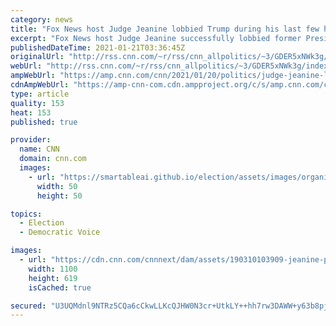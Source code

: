 ```yaml
---
category: news
title: "Fox News host Judge Jeanine lobbied Trump during his last few hours in office to pardon her ex-husband. It worked."
excerpt: "Fox News host Judge Jeanine successfully lobbied former President Donald Trump in an eleventh-hour effort to pardon her ex-husband in the final hours of Trump's presidency, CNN has learned.\n    \n"
publishedDateTime: 2021-01-21T03:36:45Z
originalUrl: "http://rss.cnn.com/~r/rss/cnn_allpolitics/~3/GDER5xNWk3g/index.html"
webUrl: "http://rss.cnn.com/~r/rss/cnn_allpolitics/~3/GDER5xNWk3g/index.html"
ampWebUrl: "https://amp.cnn.com/cnn/2021/01/20/politics/judge-jeanine-lobbied-trump-pardon-ex-husband/index.html"
cdnAmpWebUrl: "https://amp-cnn-com.cdn.ampproject.org/c/s/amp.cnn.com/cnn/2021/01/20/politics/judge-jeanine-lobbied-trump-pardon-ex-husband/index.html"
type: article
quality: 153
heat: 153
published: true

provider:
  name: CNN
  domain: cnn.com
  images:
    - url: "https://smartableai.github.io/election/assets/images/organizations/cnn.com-50x50.jpg"
      width: 50
      height: 50

topics:
  - Election
  - Democratic Voice

images:
  - url: "https://cdn.cnn.com/cnnnext/dam/assets/190310103909-jeanine-pirro-fox-illhan-omar-screengrab-super-tease.jpg"
    width: 1100
    height: 619
    isCached: true

secured: "U3UQMdnl9NTRz5CQa6cCkwLLKcQJHW0N3cr+UtkLY++hh7rw3DAWW+y63b8pjAwjxUhUsgFwCFaVCj4tT97X3i00YO5PpKsI/3DknP2GELqRrl7plOzWq999hBE+PqNJcK2SlUlyCR2oLE1IpOCLgiFKjanasa56Nd/qlrajDY+rnyLflsDQkGkClhKZc2lVOkO9ORa8BL6msE/PnozZgaThcE+9Obb+BA37x5UbkVWPK6qFEWqxcIsaAcCDh5cwAgbFsxvMd6gGqzHHNEdwGKT/gzvCMXfo7o0YM1+w/RTJGMrhiNTeS33bQa9DLJ28S9TDRXsluXrD6N5H1Z4ZwLPtt08FZzmlVVECkFTz16k=;ishQ2L1LEScO9hvO0e4IbQ=="
---
```


